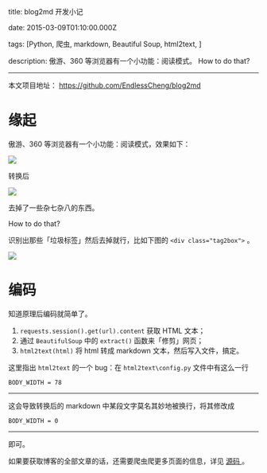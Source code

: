 title: blog2md 开发小记

date: 2015-03-09T01:10:00.000Z

tags: [Python, 爬虫, markdown, Beautiful Soup, html2text, ]

description: 傲游、360 等浏览器有一个小功能：阅读模式。 How to do that?

---
本文项目地址： [ https://github.com/EndlessCheng/blog2md ](https://github.com/EndlessCheng/blog2md)

#  缘起 

傲游、360 等浏览器有一个小功能：阅读模式，效果如下： 

![](http://endless.qiniudn.com/blogblog2md.png)

转换后 

![](http://endless.qiniudn.com/blogblog2md2.png)

去掉了一些杂七杂八的东西。 

How to do that? 

识别出那些「垃圾标签」然后去掉就行，比如下图的 ` <div class="tag2box"> ` 。 

![](http://endless.qiniudn.com/blogblog2md3.png)

#  编码 

知道原理后编码就简单了。 

  1. ` requests.session().get(url).content ` 获取 HTML 文本； 
  2. 通过 ` BeautifulSoup ` 中的 ` extract() ` 函数来「修剪」网页； 
  3. ` html2text(html) ` 将 html 转成 markdown 文本，然后写入文件，搞定。 

这里指出 ` html2text ` 的一个 bug：在 ` html2text\config.py ` 文件中有这么一行 
    
    
    BODY_WIDTH = 78  
  
---  
  
这会导致转换后的 markdown 中某段文字莫名其妙地被换行，将其修改成 
    
    
    BODY_WIDTH = 0  
  
---  
  
即可。 

如果要获取博客的全部文章的话，还需要爬虫爬更多页面的信息，详见 [ 源码 ](https://github.com/EndlessCheng/blog2md) 。 

